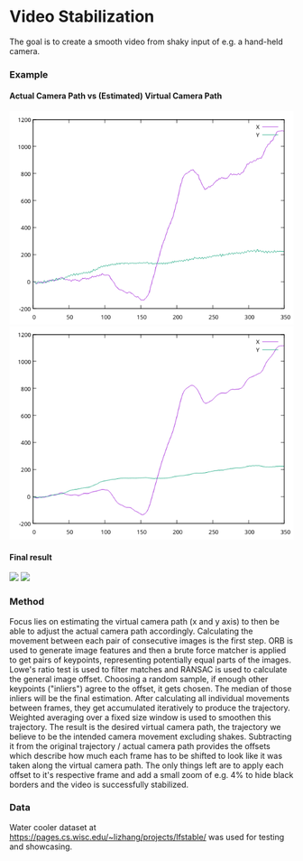# Video Stabilization

The goal is to create a smooth video from shaky input of e.g. a hand-held camera.

### Example

#### Actual Camera Path vs (Estimated) Virtual Camera Path
![](demos/trajectory_original.png) ![](demos/trajectory_smooth.png)

#### Final result
![](demos/original.gif) ![](demos/stabilized.gif)

### Method
Focus lies on estimating the virtual camera path (x and y axis) to then be able to adjust the actual camera path accordingly. Calculating the movement between each pair of consecutive images is the first step. ORB is used to generate image features and then a brute force matcher is applied to get pairs of keypoints, representing potentially equal parts of the images. Lowe's ratio test is used to filter matches and RANSAC is used to calculate the general image offset. Choosing a random sample, if enough other keypoints ("inliers") agree to the offset, it gets chosen. The median of those inliers will be the final estimation. After calculating all individual movements between frames, they get accumulated iteratively to produce the trajectory. Weighted averaging over a fixed size window is used to smoothen this trajectory. The result is the desired virtual camera path, the trajectory we believe to be the intended camera movement excluding shakes. Subtracting it from the original trajectory / actual camera path provides the offsets which describe how much each frame has to be shifted to look like it was taken along the virtual camera path. The only things left are to apply each offset to it's respective frame and add a small zoom of e.g. 4% to hide black borders and the video is successfully stabilized.

### Data
Water cooler dataset at https://pages.cs.wisc.edu/~lizhang/projects/lfstable/ was used for testing and showcasing.